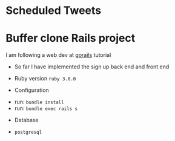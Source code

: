 # Scheduled Tweets

# Buffer clone Rails project

I am following a web dev at [gorails](https://gorails.com/start) tutorial

- So far I have implemented the sign up back end and front end

* Ruby version
  `ruby 3.0.0`

* Configuration
- run: `bundle install`
- run: `bundle exec rails s`

* Database
- `postgresql`
